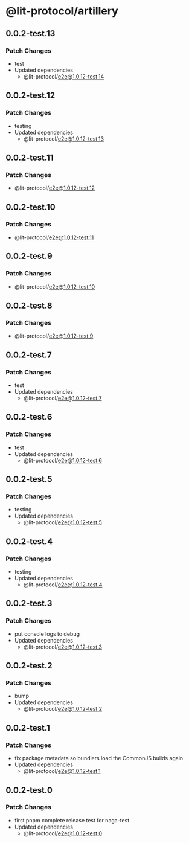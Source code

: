 # @lit-protocol/artillery

## 0.0.2-test.13

### Patch Changes

- test
- Updated dependencies
  - @lit-protocol/e2e@1.0.12-test.14

## 0.0.2-test.12

### Patch Changes

- testing
- Updated dependencies
  - @lit-protocol/e2e@1.0.12-test.13

## 0.0.2-test.11

### Patch Changes

- @lit-protocol/e2e@1.0.12-test.12

## 0.0.2-test.10

### Patch Changes

- @lit-protocol/e2e@1.0.12-test.11

## 0.0.2-test.9

### Patch Changes

- @lit-protocol/e2e@1.0.12-test.10

## 0.0.2-test.8

### Patch Changes

- @lit-protocol/e2e@1.0.12-test.9

## 0.0.2-test.7

### Patch Changes

- test
- Updated dependencies
  - @lit-protocol/e2e@1.0.12-test.7

## 0.0.2-test.6

### Patch Changes

- test
- Updated dependencies
  - @lit-protocol/e2e@1.0.12-test.6

## 0.0.2-test.5

### Patch Changes

- testing
- Updated dependencies
  - @lit-protocol/e2e@1.0.12-test.5

## 0.0.2-test.4

### Patch Changes

- testing
- Updated dependencies
  - @lit-protocol/e2e@1.0.12-test.4

## 0.0.2-test.3

### Patch Changes

- put console logs to debug
- Updated dependencies
  - @lit-protocol/e2e@1.0.12-test.3

## 0.0.2-test.2

### Patch Changes

- bump
- Updated dependencies
  - @lit-protocol/e2e@1.0.12-test.2

## 0.0.2-test.1

### Patch Changes

- fix package metadata so bundlers load the CommonJS builds again
- Updated dependencies
  - @lit-protocol/e2e@1.0.12-test.1

## 0.0.2-test.0

### Patch Changes

- first pnpm complete release test for naga-test
- Updated dependencies
  - @lit-protocol/e2e@1.0.12-test.0
